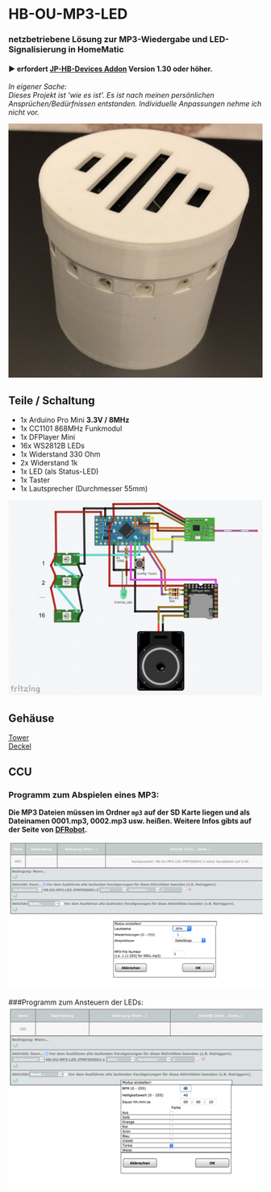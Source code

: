 # HB-OU-MP3-LED

### netzbetriebene Lösung zur MP3-Wiedergabe und LED-Signalisierung in HomeMatic

#### :arrow_forward: erfordert [JP-HB-Devices Addon](https://github.com/jp112sdl/JP-HB-Devices-addon) Version 1.30 oder höher.

_In eigener Sache:<br/>Dieses Projekt ist 'wie es ist'. Es ist nach meinen persönlichen Ansprüchen/Bedürfnissen entstanden. Individuelle Anpassungen nehme ich nicht vor._

![aussen](Images/Aussen.jpg)

## Teile / Schaltung

- 1x Arduino Pro Mini **3.3V / 8MHz**
- 1x CC1101 868MHz Funkmodul
- 1x DFPlayer Mini
- 16x WS2812B LEDs
- 1x Widerstand 330 Ohm
- 2x Widerstand 1k
- 1x LED (als Status-LED)
- 1x Taster
- 1x Lautsprecher (Durchmesser 55mm)

![wiring](Images/wiring.png)

## Gehäuse
[Tower](https://github.com/jp112sdl/HB-OU-MP3-LED/blob/master/Images/Tower.stl) <br/>
[Deckel](https://github.com/jp112sdl/HB-OU-MP3-LED/blob/master/Images/Deckel.stl)

## CCU
### Programm zum Abspielen eines MP3:
**Die MP3 Dateien müssen im Ordner `mp3` auf der SD Karte liegen und als Dateinamen 0001.mp3, 0002.mp3 usw. heißen.
Weitere Infos gibts auf der Seite von [DFRobot](https://www.dfrobot.com/wiki/index.php/DFPlayer_Mini_SKU:DFR0299#Copy_your_mp3_into_you_micro_SD_card).**

![ProgrammMP3](Images/CCU_Programm_MP3.png)<br/>

###Programm zum Ansteuern der LEDs:
![ProgrammLED](Images/CCU_Programm_LED.png)
